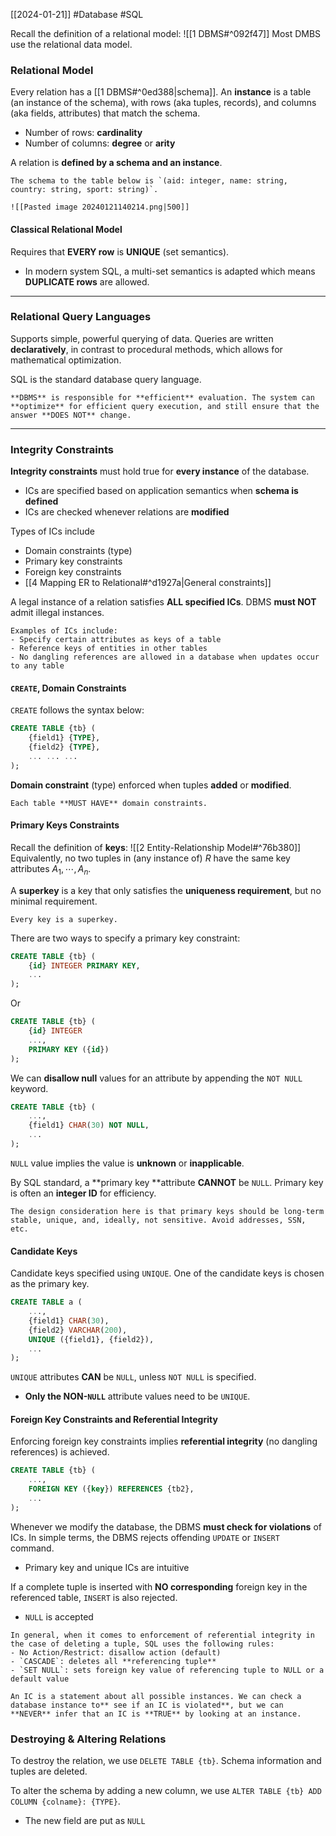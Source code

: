 [[2024-01-21]] #Database #SQL 

Recall the definition of a relational model: ![[1 DBMS#^092f47]] 
Most DMBS use the relational data model.

### Relational Model 
Every relation has a [[1 DBMS#^0ed388|schema]]. An **instance** is a table (an instance of the schema), with rows (aka tuples, records), and columns (aka fields, attributes) that match the schema.
- Number of rows: **cardinality**
- Number of columns: **degree** or **arity**

A relation is **defined by a schema and an instance**.

```ad-example
The schema to the table below is `(aid: integer, name: string, country: string, sport: string)`.

![[Pasted image 20240121140214.png|500]]
```

#### Classical Relational Model 
Requires that **EVERY row** is **UNIQUE** (set semantics). 
- In modern system SQL, a multi-set semantics is adapted which means **DUPLICATE rows** are allowed.

---
### Relational Query Languages
Supports simple, powerful querying of data. Queries are written **declaratively**, in contrast to procedural methods, which allows for mathematical optimization.

SQL is the standard database query language.

```ad-note
**DBMS** is responsible for **efficient** evaluation. The system can **optimize** for efficient query execution, and still ensure that the answer **DOES NOT** change.
```

---
### Integrity Constraints
**Integrity constraints** must hold true for **every instance** of the database.
- ICs are specified based on application semantics when **schema is defined** 
- ICs are checked whenever relations are **modified**

Types of ICs include
- Domain constraints (type)
- Primary key constraints 
- Foreign key constraints 
- [[4 Mapping ER to Relational#^d1927a|General constraints]]

A legal instance of a relation satisfies **ALL specified ICs**. DBMS **must NOT** admit illegal instances.

```ad-example
Examples of ICs include:
- Specify certain attributes as keys of a table
- Reference keys of entities in other tables
- No dangling references are allowed in a database when updates occur to any table
```

#### `CREATE`, Domain Constraints
 `CREATE` follows the syntax below:

```sql
CREATE TABLE {tb} (
	{field1} {TYPE},
	{field2} {TYPE},
	... ... ...
);
```

**Domain constraint** (type) enforced when tuples **added** or **modified**.

```ad-warning
Each table **MUST HAVE** domain constraints.
```


#### Primary Keys Constraints
Recall the definition of **keys**: ![[2 Entity-Relationship Model#^76b380]]
Equivalently, no two tuples in (any instance of) $R$ have the same key attributes $A_{1}, \cdots, A_{n}$.

A **superkey** is a key that only satisfies the **uniqueness requirement**, but no minimal requirement. 

```ad-note
Every key is a superkey.
```

There are two ways to specify a primary key constraint:
```sql
CREATE TABLE {tb} (
	{id} INTEGER PRIMARY KEY,
	...
);
```

Or

```sql
CREATE TABLE {tb} (
	{id} INTEGER
	...,
	PRIMARY KEY ({id})
);
```

We can **disallow null** values for an attribute by appending the `NOT NULL` keyword. 

```sql
CREATE TABLE {tb} (
	...,
	{field1} CHAR(30) NOT NULL,
	...
);
```

`NULL` value implies the value is **unknown** or **inapplicable**.

By SQL standard, a **primary key **attribute **CANNOT** be `NULL`. Primary key is often an **integer ID** for efficiency.

```ad-note
The design consideration here is that primary keys should be long-term stable, unique, and, ideally, not sensitive. Avoid addresses, SSN, etc.
```

#### Candidate Keys
Candidate keys specified using `UNIQUE`. One of the candidate keys is chosen as the primary key.

```sql
CREATE TABLE a (
	...,
	{field1} CHAR(30),
	{field2} VARCHAR(200),
	UNIQUE ({field1}, {field2}),
	...
);
```

`UNIQUE` attributes **CAN** be `NULL`, unless `NOT NULL` is specified.
- **Only the NON-`NULL`** attribute values need to be `UNIQUE`.

#### Foreign Key Constraints and Referential Integrity
Enforcing foreign key constraints implies **referential integrity** (no dangling references) is achieved.

```sql
CREATE TABLE {tb} (
	...,
	FOREIGN KEY ({key}) REFERENCES {tb2},
	...
);
```

Whenever we modify the database, the DBMS **must check for violations** of ICs. In simple terms, the DBMS rejects offending `UPDATE` or `INSERT` command.
- Primary key and unique ICs are intuitive

If a complete tuple is inserted with **NO corresponding** foreign key in the referenced table, `INSERT` is also rejected.
- `NULL` is accepted

```ad-summary
In general, when it comes to enforcement of referential integrity in the case of deleting a tuple, SQL uses the following rules:
- No Action/Restrict: disallow action (default)
- `CASCADE`: deletes all **referencing tuple**
- `SET NULL`: sets foreign key value of referencing tuple to NULL or a default value
```

```ad-important
An IC is a statement about all possible instances. We can check a database instance to** see if an IC is violated**, but we can **NEVER** infer that an IC is **TRUE** by looking at an instance.
```

### Destroying & Altering Relations 
To destroy the relation, we use `DELETE TABLE {tb}`. Schema information and tuples are deleted.

To alter the schema by adding a new column, we use `ALTER TABLE {tb} ADD COLUMN {colname}: {TYPE}`.
- The new field are put as `NULL`

